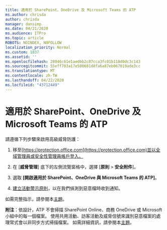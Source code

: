 ```yaml
---
title: 適用於 SharePoint、OneDrive 及 Microsoft Teams 的 ATP
ms.author: chrisda
author: chrisda
manager: dansimp
ms.date: 04/21/2020
ms.audience: ITPro
ms.topic: article
ROBOTS: NOINDEX, NOFOLLOW
localization_priority: Normal
ms.custom: 1037
ms.assetid: ''
ms.openlocfilehash: 28046c61e1aedbb2c07cca3fc01b118d0dc3c143
ms.sourcegitcommit: 55eff703a17e500681d8fa6a87eb067019ade3cc
ms.translationtype: MT
ms.contentlocale: zh-TW
ms.lasthandoff: 04/22/2020
ms.locfileid: "43712449"
---
```

# <a name="atp-for-sharepoint-onedrive-and-microsoft-teams"></a>適用於 SharePoint、OneDrive 及 Microsoft Teams 的 ATP

請遵循下列步驟來啟用高級威脅防護：

1. 移至[https://protection.office.com](https://protection.office.com)並以全域管理員或安全性管理員帳戶登入。

2. 在 [**威脅管理**] 底下的左側流覽窗格中，選擇 [**原則** \> **安全附件**]。

3. 選取 **[開啟適用於 SharePoint、OneDrive 與 Microsoft Teams 的 ATP]**。

4. [建立活動警示原則](https://docs.microsoft.com/office365/securitycompliance/create-activity-alerts)，以在我們偵測到惡意檔時收到通知。

如需完整指示，請參閱本[主題](https://docs.microsoft.com/office365/securitycompliance/turn-on-atp-for-spo-odb-and-teams)。

**附注**：依設計，ATP 不會掃描 SharePoint Online、商務 OneDrive 或 Microsoft 小組中的每一個檔案。 使用共用活動、訪客活動及威脅信號來識別惡意檔案的處理常式會以非同步方式掃描檔案。 如需詳細資訊，請參閱本[主題](https://docs.microsoft.com/office365/securitycompliance/atp-for-spo-odb-and-teams)。
